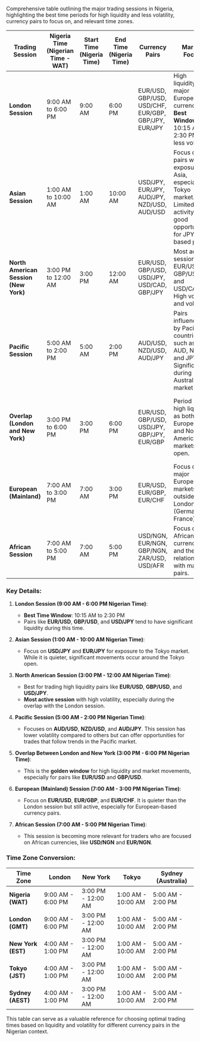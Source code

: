 Comprehensive table outlining the major trading sessions in Nigeria, highlighting the best time periods for high liquidity and less volatility, currency pairs to focus on, and relevant time zones.

| **Trading Session** | **Nigeria Time (Nigerian Time - WAT)** | **Start Time (Nigeria Time)** | **End Time (Nigeria Time)** | **Currency Pairs**                                    | **Market Focus**                                                                                   | **Additional Notes**                                                              |
|---------------------|----------------------------------------|--------------------------------|------------------------------|------------------------------------------------------|--------------------------------------------------------------------------------------------------|-----------------------------------------------------------------------------------|
| **London Session**   | 9:00 AM to 6:00 PM                     | 9:00 AM                       | 6:00 PM                      | EUR/USD, GBP/USD, USD/CHF, EUR/GBP, GBP/JPY, EUR/JPY | High liquidity, major European currencies. **Best Window**: 10:15 AM - 2:30 PM for less volatility | Largest market activity, especially between 10:15 AM to 2:30 PM (Lower volatility). |
| **Asian Session**    | 1:00 AM to 10:00 AM                    | 1:00 AM                       | 10:00 AM                     | USD/JPY, EUR/JPY, AUD/JPY, NZD/USD, AUD/USD           | Focus on pairs with exposure to Asia, especially Tokyo market. Limited activity but good opportunities for JPY-based pairs. | Quieter session, good for pairs like USD/JPY and EUR/JPY.                        |
| **North American Session (New York)** | 3:00 PM to 12:00 AM                    | 3:00 PM                       | 12:00 AM                     | EUR/USD, GBP/USD, USD/JPY, USD/CAD, GBP/JPY           | Most active session for EUR/USD, GBP/USD, and USD/CAD. High volume and volatility.         | Peak trading hours, especially for EUR/USD and GBP/USD.                           |
| **Pacific Session**  | 5:00 AM to 2:00 PM                     | 5:00 AM                       | 2:00 PM                      | AUD/USD, NZD/USD, AUD/JPY                             | Pairs influenced by Pacific countries, such as AUD, NZD, and JPY. Significant during Australian market open. | Good for AUD/USD and NZD/USD, often quieter.                                      |
| **Overlap (London and New York)** | 3:00 PM to 6:00 PM                     | 3:00 PM                       | 6:00 PM                      | EUR/USD, GBP/USD, USD/JPY, GBP/JPY, EUR/GBP           | Period of high liquidity as both European and North American markets are open. | High volatility and liquidity for major pairs. Great overlap for volatility.       |
| **European (Mainland)**  | 7:00 AM to 3:00 PM                      | 7:00 AM                       | 3:00 PM                      | EUR/USD, EUR/GBP, EUR/CHF                             | Focus on major European markets outside London (Germany, France).                         | Quieter than London but still significant for EUR pairs.                          |
| **African Session**   | 7:00 AM to 5:00 PM                     | 7:00 AM                       | 5:00 PM                      | USD/NGN, EUR/NGN, GBP/NGN, ZAR/USD, USD/AFR           | Focus on African currencies and the relationship with major pairs.                         | Growing in importance with a focus on African currencies.                         |

### Key Details:
1. **London Session (9:00 AM - 6:00 PM Nigerian Time)**:
   - **Best Time Window**: 10:15 AM to 2:30 PM
   - Pairs like **EUR/USD**, **GBP/USD**, and **USD/JPY** tend to have significant liquidity during this time.
   
2. **Asian Session (1:00 AM - 10:00 AM Nigerian Time)**:
   - Focus on **USD/JPY** and **EUR/JPY** for exposure to the Tokyo market. While it is quieter, significant movements occur around the Tokyo open.
   
3. **North American Session (3:00 PM - 12:00 AM Nigerian Time)**:
   - Best for trading high liquidity pairs like **EUR/USD**, **GBP/USD**, and **USD/JPY**.
   - **Most active session** with high volatility, especially during the overlap with the London session.

4. **Pacific Session (5:00 AM - 2:00 PM Nigerian Time)**:
   - Focuses on **AUD/USD**, **NZD/USD**, and **AUD/JPY**. This session has lower volatility compared to others but can offer opportunities for trades that follow trends in the Pacific market.

5. **Overlap Between London and New York (3:00 PM - 6:00 PM Nigerian Time)**:
   - This is the **golden window** for high liquidity and market movements, especially for pairs like **EUR/USD** and **GBP/USD**.

6. **European (Mainland) Session (7:00 AM - 3:00 PM Nigerian Time)**:
   - Focus on **EUR/USD**, **EUR/GBP**, and **EUR/CHF**. It is quieter than the London session but still active, especially for European-based currency pairs.

7. **African Session (7:00 AM - 5:00 PM Nigerian Time)**:
   - This session is becoming more relevant for traders who are focused on African currencies, like **USD/NGN** and **EUR/NGN**.

### Time Zone Conversion:

| **Time Zone**       | **London**      | **New York**   | **Tokyo**       | **Sydney (Australia)**   |
|---------------------|-----------------|----------------|-----------------|--------------------------|
| **Nigeria (WAT)**    | 9:00 AM - 6:00 PM | 3:00 PM - 12:00 AM | 1:00 AM - 10:00 AM | 5:00 AM - 2:00 PM        |
| **London (GMT)**     | 9:00 AM - 6:00 PM | 3:00 PM - 12:00 AM | 1:00 AM - 10:00 AM | 5:00 AM - 2:00 PM        |
| **New York (EST)**   | 4:00 AM - 1:00 PM | 3:00 PM - 12:00 AM | 1:00 AM - 10:00 AM | 5:00 AM - 2:00 PM        |
| **Tokyo (JST)**      | 4:00 AM - 1:00 PM | 3:00 PM - 12:00 AM | 1:00 AM - 10:00 AM | 5:00 AM - 2:00 PM        |
| **Sydney (AEST)**    | 4:00 AM - 1:00 PM | 3:00 PM - 12:00 AM | 1:00 AM - 10:00 AM | 5:00 AM - 2:00 PM        |

This table can serve as a valuable reference for choosing optimal trading times based on liquidity and volatility for different currency pairs in the Nigerian context.
